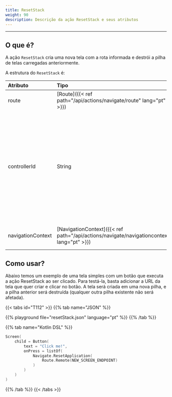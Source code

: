 ```yaml
---
title: ResetStack
weight: 90
description: Descrição da ação ResetStack e seus atributos
---
```


---

## O que é? <a id="definicao"></a>

A ação ``ResetStack`` cria uma nova tela com a rota informada e destrói a pilha de telas carregadas anteriormente.

A estrutura do ``ResetStack`` é:

| **Atributo** | **Tipo**                                       | Obrigatório | **Definição**      |
| :----------- | :--------------------------------------------- | :---------: | :----------------- |
| route        | ​[Route]({{< ref path="/api/actions/navigate/route" lang="pt" >}})​ |      ✓      | Rota de navegação. |
| controllerId | String |     | O id do controlador de navegação a ser usado durante a ação de navegação. Se ausente, o controlador de navegação padrão será usado. |
| navigationContext | ​[NavigationContext]({{< ref path="/api/actions/navigate/navigationcontext" lang="pt" >}})​ | | Contexto a ser salvo na tela destino. |

## Como usar?

Abaixo temos um exemplo de uma tela simples com um botão que executa a ação ResetStack ao ser clicado. Para testá-la, basta adicionar a URL da tela que quer criar e clicar no botão. A tela será criada em uma nova pilha, e a pilha anterior será destruída (qualquer outra pilha existente não será afetada).

{{< tabs id="T112" >}}
{{% tab name="JSON" %}}

<!-- json-playground:resetStack.json
{
  "_beagleComponent_" : "beagle:screenComponent",
  "child" : {
    "_beagleComponent_" : "beagle:button",
    "text" : "Click me!",
    "onPress" : [ {
      "_beagleAction_" : "beagle:resetStack",
        route: {
          url: NEW_SCREEN_ENDPOINT
        }
    } ]
  }
}
-->

{{% playground file="resetStack.json" language="pt" %}}
{{% /tab %}}

{{% tab name="Kotlin DSL" %}}

```kotlin
Screen(
    child = Button(
        text = "Click me!",
        onPress = listOf(
            Navigate.ResetApplication(
                Route.Remote(NEW_SCREEN_ENDPOINT)
            )
        )
    )
)
```

{{% /tab %}}
{{< /tabs >}}
